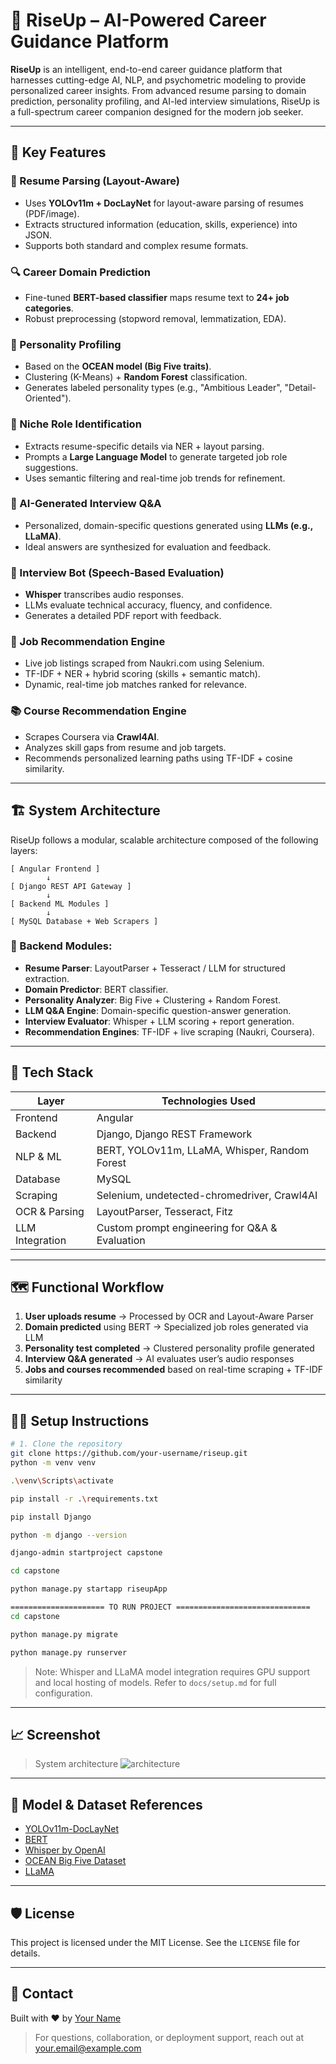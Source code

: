 # 🚀 RiseUp – AI-Powered Career Guidance Platform

**RiseUp** is an intelligent, end-to-end career guidance platform that harnesses cutting-edge AI, NLP, and psychometric modeling to provide personalized career insights. From advanced resume parsing to domain prediction, personality profiling, and AI-led interview simulations, RiseUp is a full-spectrum career companion designed for the modern job seeker.

---

## 📌 Key Features

### 🧾 Resume Parsing (Layout-Aware)
- Uses **YOLOv11m + DocLayNet** for layout-aware parsing of resumes (PDF/image).
- Extracts structured information (education, skills, experience) into JSON.
- Supports both standard and complex resume formats.

### 🔍 Career Domain Prediction
- Fine-tuned **BERT-based classifier** maps resume text to **24+ job categories**.
- Robust preprocessing (stopword removal, lemmatization, EDA).

### 🧠 Personality Profiling
- Based on the **OCEAN model (Big Five traits)**.
- Clustering (K-Means) + **Random Forest** classification.
- Generates labeled personality types (e.g., "Ambitious Leader", "Detail-Oriented").

### 🎯 Niche Role Identification
- Extracts resume-specific details via NER + layout parsing.
- Prompts a **Large Language Model** to generate targeted job role suggestions.
- Uses semantic filtering and real-time job trends for refinement.

### 💬 AI-Generated Interview Q&A
- Personalized, domain-specific questions generated using **LLMs (e.g., LLaMA)**.
- Ideal answers are synthesized for evaluation and feedback.

### 🎤 Interview Bot (Speech-Based Evaluation)
- **Whisper** transcribes audio responses.
- LLMs evaluate technical accuracy, fluency, and confidence.
- Generates a detailed PDF report with feedback.

### 💼 Job Recommendation Engine
- Live job listings scraped from Naukri.com using Selenium.
- TF-IDF + NER + hybrid scoring (skills + semantic match).
- Dynamic, real-time job matches ranked for relevance.

### 📚 Course Recommendation Engine
- Scrapes Coursera via **Crawl4AI**.
- Analyzes skill gaps from resume and job targets.
- Recommends personalized learning paths using TF-IDF + cosine similarity.

---

## 🏗️ System Architecture

RiseUp follows a modular, scalable architecture composed of the following layers:

```
[ Angular Frontend ]
        ↓
[ Django REST API Gateway ]
        ↓
[ Backend ML Modules ]
        ↓
[ MySQL Database + Web Scrapers ]
```

### 🔧 Backend Modules:
- **Resume Parser**: LayoutParser + Tesseract / LLM for structured extraction.
- **Domain Predictor**: BERT classifier.
- **Personality Analyzer**: Big Five + Clustering + Random Forest.
- **LLM Q&A Engine**: Domain-specific question-answer generation.
- **Interview Evaluator**: Whisper + LLM scoring + report generation.
- **Recommendation Engines**: TF-IDF + live scraping (Naukri, Coursera).

---

## 🧪 Tech Stack

| Layer              | Technologies Used                              |
|--------------------|-------------------------------------------------|
| Frontend           | Angular                                         |
| Backend            | Django, Django REST Framework                   |
| NLP & ML           | BERT, YOLOv11m, LLaMA, Whisper, Random Forest   |
| Database           | MySQL                                           |
| Scraping           | Selenium, undetected-chromedriver, Crawl4AI     |
| OCR & Parsing      | LayoutParser, Tesseract, Fitz                   |
| LLM Integration    | Custom prompt engineering for Q&A & Evaluation |

---

## 🗺️ Functional Workflow

1. **User uploads resume** → Processed by OCR and Layout-Aware Parser  
2. **Domain predicted** using BERT → Specialized job roles generated via LLM  
3. **Personality test completed** → Clustered personality profile generated  
4. **Interview Q&A generated** → AI evaluates user’s audio responses  
5. **Jobs and courses recommended** based on real-time scraping + TF-IDF similarity

---

## 🧑‍💻 Setup Instructions

```bash
# 1. Clone the repository
git clone https://github.com/your-username/riseup.git
python -m venv venv

.\venv\Scripts\activate

pip install -r .\requirements.txt

pip install Django

python -m django --version

django-admin startproject capstone

cd capstone

python manage.py startapp riseupApp

===================== TO RUN PROJECT ==============================
cd capstone

python manage.py migrate  

python manage.py runserver
```

> Note: Whisper and LLaMA model integration requires GPU support and local hosting of models. Refer to `docs/setup.md` for full configuration.

---

## 📈 Screenshot

> System architecture
> ![architecture](reference/arch.png)


---

## 🤖 Model & Dataset References

- [YOLOv11m-DocLayNet](https://github.com/Layout-Parser/layout-parser)
- [BERT](https://huggingface.co/bert-base-uncased)
- [Whisper by OpenAI](https://github.com/openai/whisper)
- [OCEAN Big Five Dataset](https://ipip.ori.org/)
- [LLaMA](https://github.com/facebookresearch/llama)

---


## 🛡️ License

This project is licensed under the MIT License. See the `LICENSE` file for details.

---


## 🙋 Contact

Built with ❤️ by [Your Name](https://github.com/your-username)

> For questions, collaboration, or deployment support, reach out at your.email@example.com
